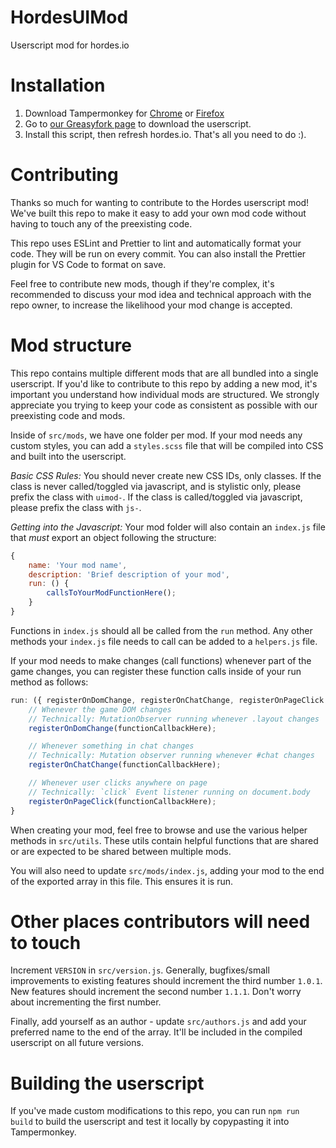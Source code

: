 # HordesUIMod

Userscript mod for hordes.io

# Installation

1. Download Tampermonkey for [Chrome](https://chrome.google.com/webstore/detail/tampermonkey/dhdgffkkebhmkfjojejmpbldmpobfkfo?hl=en) or [Firefox](https://addons.mozilla.org/en-US/firefox/addon/tampermonkey/)
2. Go to [our Greasyfork page](https://greasyfork.org/en/scripts/394056-hordes-ui-mod) to download the userscript.
3. Install this script, then refresh hordes.io.
   That's all you need to do :).

# Contributing

Thanks so much for wanting to contribute to the Hordes userscript mod! We've built this repo to make it easy to add your own mod code without having to touch any of the preexisting code.

This repo uses ESLint and Prettier to lint and automatically format your code.
They will be run on every commit. You can also install the Prettier plugin for VS Code to format on save.

Feel free to contribute new mods, though if they're complex, it's recommended to discuss your mod idea and technical approach with the repo owner, to increase the likelihood your mod change is accepted.

# Mod structure

This repo contains multiple different mods that are all bundled into a single userscript.
If you'd like to contribute to this repo by adding a new mod, it's important you understand how individual mods are structured.
We strongly appreciate you trying to keep your code as consistent as possible with our preexisting code and mods.

Inside of `src/mods`, we have one folder per mod. If your mod needs any custom styles, you can add a `styles.scss` file that will be compiled into CSS and built into the userscript.

_Basic CSS Rules:_
You should never create new CSS IDs, only classes.
If the class is never called/toggled via javascript, and is stylistic only, please prefix the class with `uimod-`.
If the class is called/toggled via javascript, please prefix the class with `js-`.

_Getting into the Javascript:_
Your mod folder will also contain an `index.js` file that _must_ export an object following the structure:

```js
{
	name: 'Your mod name',
	description: 'Brief description of your mod',
	run: () {
		callsToYourModFunctionHere();
	}
}
```

Functions in `index.js` should all be called from the `run` method. Any other methods your `index.js` file needs to call can be added to a `helpers.js` file.

If your mod needs to make changes (call functions) whenever part of the game changes, you can register these function calls inside of your run method as follows:

```js
run: ({ registerOnDomChange, registerOnChatChange, registerOnPageClick }): {
    // Whenever the game DOM changes
    // Technically: MutationObserver running whenever .layout changes
    registerOnDomChange(functionCallbackHere);

    // Whenever something in chat changes
    // Technically: Mutation observer running whenever #chat changes
    registerOnChatChange(functionCallbackHere);

    // Whenever user clicks anywhere on page
    // Technically: `click` Event listener running on document.body
    registerOnPageClick(functionCallbackHere);
}
```

When creating your mod, feel free to browse and use the various helper methods in `src/utils`. These utils contain helpful functions that are shared or are expected to be shared between multiple mods.

You will also need to update `src/mods/index.js`, adding your mod to the end of the exported array in this file. This ensures it is run.

# Other places contributors will need to touch

Increment `VERSION` in `src/version.js`.
Generally, bugfixes/small improvements to existing features should increment the third number `1.0.1`.
New features should increment the second number `1.1.1`.
Don't worry about incrementing the first number.

Finally, add yourself as an author - update `src/authors.js` and add your preferred name to the end of the array. It'll be included in the compiled userscript on all future versions.

# Building the userscript

If you've made custom modifications to this repo, you can run `npm run build` to build the userscript and test it locally by copypasting it into Tampermonkey.
